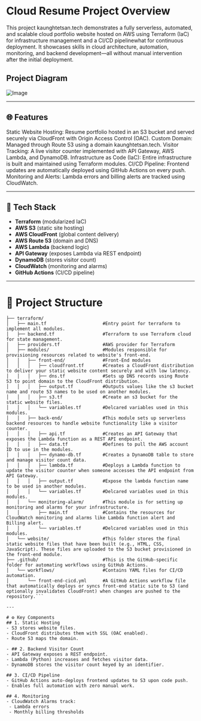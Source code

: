 # Cloud Resume Project Overview
This project kaunghtetsan.tech demonstrates a fully serverless, automated, and scalable cloud portfolio website hosted on AWS using Terraform (IaC) for infrastructure management and a CI/CD pipelinewhat for continuous deployment. It showcases skills in cloud architecture, automation, monitoring, and backend development—all without manual intervention after the initial deployment.

## Project Diagram
![Image](https://github.com/user-attachments/assets/b84ed5be-e6c2-4636-988a-ac1e586518a6)

---

## 🌐 Features
Static Website Hosting: Resume portfolio hosted in an S3 bucket and served securely via CloudFront with Origin Access Control (OAC).
Custom Domain: Managed through Route 53 using a domain kaunghtetsan.tech.
Visitor Tracking: A live visitor counter implemented with API Gateway, AWS Lambda, and DynamoDB.
Infrastructure as Code (IaC): Entire infrastructure is built and maintained using Terraform modules.
CI/CD Pipeline: Frontend updates are automatically deployed using GitHub Actions on every push.
Monitoring and Alerts: Lambda errors and billing alerts are tracked using CloudWatch.

---

## 🔧 Tech Stack

- **Terraform** (modularized IaC)
- **AWS S3** (static site hosting)
- **AWS CloudFront** (global content delivery)
- **AWS Route 53** (domain and DNS)
- **AWS Lambda** (backend logic)
- **API Gateway** (exposes Lambda via REST endpoint)
- **DynamoDB** (stores visitor count)
- **CloudWatch** (monitoring and alarms)
- **GitHub Actions** (CI/CD pipeline)

---

# 📁 Project Structure
```portfolio/
├── terraform/
│   ├── main.tf                     #Entry point for terraform to implement all modules.
│   ├── backend.tf                  #Terraform to use Terraform cloud for state management.
│   ├── providers.tf                #AWS provider for Terraform
│   ├── modules/                    #Modules responsible for provisioning resources related to website's front-end.
│   │   ├── front-end/              #Front-End modules
│   │   │   ├── cloudfront.tf       #Creates a CloudFront distribution to deliver your static website content securely and with low latency. 
│   │   │   ├── dns.tf              #Sets up DNS records using Route 53 to point domain to the CloudFront distribution.
│   │   │   ├── output.tf           #Outputs values like the s3 bucket name and route 53 names to be used on another modules.
│   │   │   ├── s3.tf               #Create an s3 bucket for the static website files.
│   │   │   └── variables.tf        #Delcared variables used in this modules.
│   │   ├── back-end/               #This module sets up serverless backend resources to handle website functionality like a visitor counter.
│   │   │   ├── api.tf              #Creates an API Gateway that exposes the Lambda function as a REST API endpoint.
│   │   │   ├── data.tf             #Defines to pull the AWS account ID to use in the modules.
│   │   │   ├── dynamo-db.tf        #Creates a DynamoDB table to store and manage visitor count data.
│   │   │   ├── lambda.tf           #Deploys a Lambda function to update the visitor counter when someone accesses the API endpoint from API Gateway.
│   │   │   ├── output.tf           #Expose the lambda function name to be used in another modules.
│   │   │   └── variables.tf        #Delcared variables used in this modules.
│   │   └── monitoring-alarm/       #This module is for setting up monitoring and alarms for your infrastructure.
│   │       ├── main.tf             #Contains the resources for CloudWatch monitoring and alarms like Lambda function alert and Billing alert.
│   │       └── variables.tf        #Delcared variables used in this modules.
│   └── website/                    #This folder stores the final static website files that have been built (e.g., HTML, CSS, JavaScript). These files are uploaded to the S3 bucket provisioned in the front-end module.
├── .github/                        #This is the GitHub-specific folder for automating workflows using GitHub Actions.
│   └── workflows/                  #Contains YAML files for CI/CD automation.
│       └── front-end-cicd.yml      #A GitHub Actions workflow file that automatically deploys or syncs front-end static site to S3 (and optionally invalidates CloudFront) when changes are pushed to the repository.```

---

# ⚙️ Key Components
## 1. Static Hosting
- S3 stores website files.
- CloudFront distributes them with SSL (OAC enabled).
- Route 53 maps the domain.

- ## 2. Backend Visitor Count
- API Gateway exposes a REST endpoint.
- Lambda (Python) increases and fetches visitor data.
- DynamoDB stores the visitor count keyed by an identifier.

## 3. CI/CD Pipeline
- GitHub Actions auto-deploys frontend updates to S3 upon code push.
- Enables full automation with zero manual work.

## 4. Monitoring
- CloudWatch Alarms track:
 - Lambda errors
 - Monthly billing thresholds



